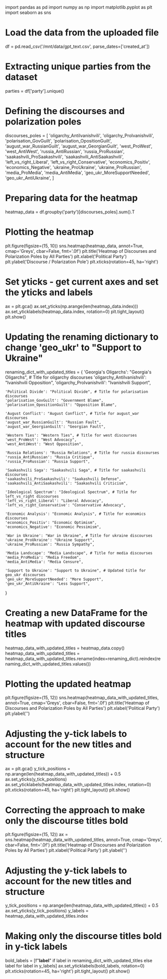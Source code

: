 import pandas as pd
import numpy as np
import matplotlib.pyplot as plt
import seaborn as sns

# Load the data from the uploaded file
df = pd.read_csv('/mnt/data/gpt_text.csv', parse_dates=['created_at'])

# Extracting unique parties from the dataset
parties = df['party'].unique()

# Defining the discourses and polarization poles
discourses_poles = [
    'oligarchy_AntiIvanishvili', 'oligarchy_ProIvanishvili',
    'polarisation_GovGuilt', 'polarisation_OpositionGuilt',
    'august_war_RussianGuilt', 'august_war_GeorgianGuilt',
    'west_ProWest', 'west_AntiWest',
    'russia_AntiRussian', 'russia_ProRussian',
    'saakashvili_ProSaakashvili', 'saakashvili_AntiSaakashvili',
    'left_vs_right_Liberal', 'left_vs_right_Conservative',
    'economics_Positiv', 'economics_Negative',
    'ukraine_ProUkraine', 'ukraine_ProRussian',
    'media_ProMedia', 'media_AntiMedia',
    'geo_ukr_MoreSupportNeeded', 'geo_ukr_AntiUkraine',
]

# Preparing data for the heatmap
heatmap_data = df.groupby('party')[discourses_poles].sum().T

# Plotting the heatmap
plt.figure(figsize=(15, 10))
sns.heatmap(heatmap_data, annot=True, cmap='Greys', cbar=False, fmt='.0f')
plt.title('Heatmap of Discourses and Polarization Poles by All Parties')
plt.xlabel('Political Party')
plt.ylabel('Discourse / Polarization Pole')
plt.xticks(rotation=45, ha='right')
# Set yticks - get current axes and set the yticks and labels
ax = plt.gca()
ax.set_yticks(np.arange(len(heatmap_data.index)))
ax.set_yticklabels(heatmap_data.index, rotation=0)
plt.tight_layout()
plt.show()


# Updating the renaming dictionary to change 'geo_ukr' to "Support to Ukraine"
renaming_dict_with_updated_titles = {
    'Georgia\'s Oligarchs': "Georgia's Oligarchs", # Title for oligarchy discourses
    'oligarchy_AntiIvanishvili': "Ivanishvili Opposition",
    'oligarchy_ProIvanishvili': "Ivanishvili Support",

    'Political Divide': "Political Divide", # Title for polarisation discourses
    'polarisation_GovGuilt': "Government Blame",
    'polarisation_OpositionGuilt': "Opposition Blame",

    'August Conflict': "August Conflict", # Title for august_war discourses
    'august_war_RussianGuilt': "Russian Fault",
    'august_war_GeorgianGuilt': "Georgian Fault",

    'Western Ties': "Western Ties", # Title for west discourses
    'west_ProWest': "West Advocacy",
    'west_AntiWest': "West Opposition",

    'Russia Relations': "Russia Relations", # Title for russia discourses
    'russia_AntiRussian': "Russia Critique",
    'russia_ProRussian': "Russia Support",

    'Saakashvili Saga': "Saakashvili Saga", # Title for saakashvili discourses
    'saakashvili_ProSaakashvili': "Saakashvili Defense",
    'saakashvili_AntiSaakashvili': "Saakashvili Criticism",

    'Ideological Spectrum': "Ideological Spectrum", # Title for left_vs_right discourses
    'left_vs_right_Liberal': "Liberal Advocacy",
    'left_vs_right_Conservative': "Conservative Advocacy",

    'Economic Analysis': "Economic Analysis", # Title for economics discourses
    'economics_Positiv': "Economic Optimism",
    'economics_Negative': "Economic Pessimism",

    'War in Ukraine': "War in Ukraine", # Title for ukraine discourses
    'ukraine_ProUkraine': "Ukraine Support",
    'ukraine_ProRussian': "Russia Sympathy",

    'Media Landscape': "Media Landscape", # Title for media discourses
    'media_ProMedia': "Media Freedom",
    'media_AntiMedia': "Media Censure",

    'Support to Ukraine': "Support to Ukraine", # Updated title for geo_ukr discourses
    'geo_ukr_MoreSupportNeeded': "More Support",
    'geo_ukr_AntiUkraine': "Less Support",
}

# Creating a new DataFrame for the heatmap with updated discourse titles
heatmap_data_with_updated_titles = heatmap_data.copy()
heatmap_data_with_updated_titles = heatmap_data_with_updated_titles.rename(index=renaming_dict).reindex(renaming_dict_with_updated_titles.values())

# Plotting the updated heatmap
plt.figure(figsize=(15, 12))
sns.heatmap(heatmap_data_with_updated_titles, annot=True, cmap='Greys', cbar=False, fmt='.0f')
plt.title('Heatmap of Discourses and Polarization Poles by All Parties')
plt.xlabel('Political Party')
plt.ylabel('')

# Adjusting the y-tick labels to account for the new titles and structure
ax = plt.gca()
y_tick_positions = np.arange(len(heatmap_data_with_updated_titles)) + 0.5
ax.set_yticks(y_tick_positions)
ax.set_yticklabels(heatmap_data_with_updated_titles.index, rotation=0)
plt.xticks(rotation=45, ha='right')
plt.tight_layout()
plt.show()


# Correcting the approach to make only the discourse titles bold
plt.figure(figsize=(15, 12))
ax = sns.heatmap(heatmap_data_with_updated_titles, annot=True, cmap='Greys', cbar=False, fmt='.0f')
plt.title('Heatmap of Discourses and Polarization Poles by All Parties')
plt.xlabel('Political Party')
plt.ylabel('')

# Adjusting the y-tick labels to account for the new titles and structure
y_tick_positions = np.arange(len(heatmap_data_with_updated_titles)) + 0.5
ax.set_yticks(y_tick_positions)
y_labels = heatmap_data_with_updated_titles.index

# Making only the discourse titles bold in y-tick labels
bold_labels = [f"$\mathbf{{{label}}}$" if label in renaming_dict_with_updated_titles else label for label in y_labels]
ax.set_yticklabels(bold_labels, rotation=0)
plt.xticks(rotation=45, ha='right')
plt.tight_layout()
plt.show()
